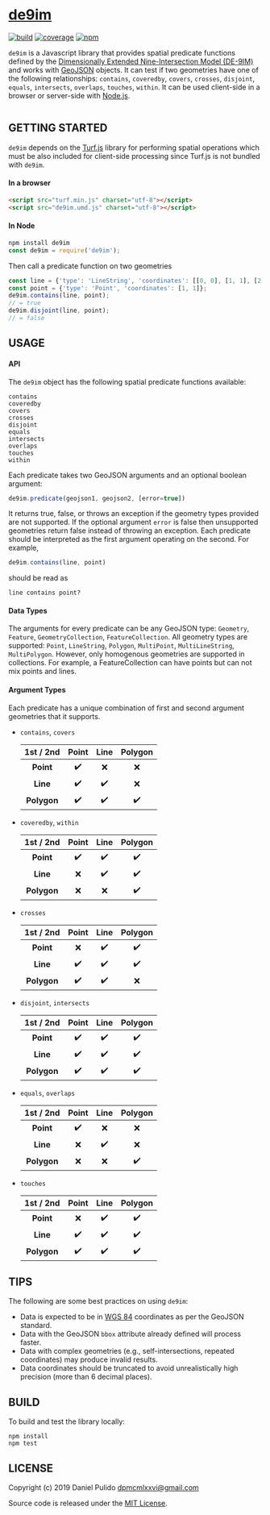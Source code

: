 # [de9im][de9im-site]

[![build](https://travis-ci.org/dpmcmlxxvi/de9im.svg?branch=master)](https://travis-ci.org/dpmcmlxxvi/de9im)
[![coverage](https://img.shields.io/coveralls/dpmcmlxxvi/de9im.svg)](https://coveralls.io/r/dpmcmlxxvi/de9im?branch=master)
[![npm](https://badge.fury.io/js/de9im.svg)](https://badge.fury.io/js/de9im)

`de9im` is a Javascript library that provides spatial predicate
functions defined by the [Dimensionally Extended Nine-Intersection Model
(DE-9IM)][de9im-wiki] and works with [GeoJSON][geojson-site] objects. It can
test if two geometries have one of the following relationships: `contains`,
`coveredby`, `covers`, `crosses`, `disjoint`, `equals`,  `intersects`,
`overlaps`, `touches`, `within`. It can be used client-side in a browser or server-side
with [Node.js][node-site].

<p align="center">
  <a href="https://en.wikipedia.org/wiki/DE-9IM#/media/File:TopologicSpatialRelarions2.png">
    <img alt="" src="https://upload.wikimedia.org/wikipedia/commons/thumb/5/55/TopologicSpatialRelarions2.png/400px-TopologicSpatialRelarions2.png">
  </a>
</p>

## GETTING STARTED

`de9im` depends on the [Turf.js][turf-site] library for performing spatial
operations which must be also included for client-side processing since Turf.js
is not bundled with `de9im`.

#### In a browser

```html
<script src="turf.min.js" charset="utf-8"></script>
<script src="de9im.umd.js" charset="utf-8"></script>
```

#### In Node

```javascript
npm install de9im
const de9im = require('de9im');
```

Then call a predicate function on two geometries

```javascript
const line = {'type': 'LineString', 'coordinates': [[0, 0], [1, 1], [2, 2]]};
const point = {'type': 'Point', 'coordinates': [1, 1]};
de9im.contains(line, point);
// = true
de9im.disjoint(line, point);
// = false
```

## USAGE

#### API

The `de9im` object has the following spatial predicate functions available:

    contains
    coveredby
    covers
    crosses
    disjoint
    equals
    intersects
    overlaps
    touches
    within

Each predicate takes two GeoJSON arguments and an optional boolean argument:

```javascript
de9im.predicate(geojson1, geojson2, [error=true])
```

It returns true, false, or throws an exception if the geometry types provided
are not supported. If the optional argument `error` is false then unsupported
geometries return false instead of throwing an exception. Each predicate should
be interpreted as the first argument operating on the second. For example,

```javascript
de9im.contains(line, point)
```
should be read as

    line contains point?

#### Data Types

The arguments for every predicate can be any GeoJSON type: `Geometry`,
`Feature`, `GeometryCollection`, `FeatureCollection`. All geometry types are
supported: `Point`, `LineString`, `Polygon`, `MultiPoint`, `MultiLineString`,
`MultiPolygon`. However, only homogenous geometries are supported in
collections. For example, a FeatureCollection can have points but can not mix
points and lines.

#### Argument Types

Each predicate has a unique combination of first and second argument geometries
that it supports.

 - `contains`, `covers`

   | 1st / 2nd    | Point              | Line               | Polygon            |
   |:------------:|:------------------:|:------------------:|:------------------:|
   | **Point**    | :heavy_check_mark: | :x:                | :x:                |
   | **Line**     | :heavy_check_mark: | :heavy_check_mark: | :x:                |
   | **Polygon**  | :heavy_check_mark: | :heavy_check_mark: | :heavy_check_mark: |

 - `coveredby`, `within`

   | 1st / 2nd    | Point              | Line               | Polygon            |
   |:------------:|:------------------:|:------------------:|:------------------:|
   | **Point**    | :heavy_check_mark: | :heavy_check_mark: | :heavy_check_mark: |
   | **Line**     | :x:                | :heavy_check_mark: | :heavy_check_mark: |
   | **Polygon**  | :x:                | :x:                | :heavy_check_mark: |

 - `crosses`

   | 1st / 2nd    | Point              | Line               | Polygon            |
   |:------------:|:------------------:|:------------------:|:------------------:|
   | **Point**    | :x:                | :heavy_check_mark: | :heavy_check_mark: |
   | **Line**     | :heavy_check_mark: | :heavy_check_mark: | :heavy_check_mark: |
   | **Polygon**  | :heavy_check_mark: | :heavy_check_mark: | :x:                |

 - `disjoint`, `intersects`

   | 1st / 2nd    | Point              | Line               | Polygon            |
   |:------------:|:------------------:|:------------------:|:------------------:|
   | **Point**    | :heavy_check_mark: | :heavy_check_mark: | :heavy_check_mark: |
   | **Line**     | :heavy_check_mark: | :heavy_check_mark: | :heavy_check_mark: |
   | **Polygon**  | :heavy_check_mark: | :heavy_check_mark: | :heavy_check_mark: |

 - `equals`, `overlaps`

   | 1st / 2nd    | Point              | Line               | Polygon            |
   |:------------:|:------------------:|:------------------:|:------------------:|
   | **Point**    | :heavy_check_mark: | :x:                | :x:                |
   | **Line**     | :x:                | :heavy_check_mark: | :x:                |
   | **Polygon**  | :x:                | :x:                | :heavy_check_mark: |

 - `touches`

   | 1st / 2nd    | Point              | Line               | Polygon            |
   |:------------:|:------------------:|:------------------:|:------------------:|
   | **Point**    | :x:                | :heavy_check_mark: | :heavy_check_mark: |
   | **Line**     | :heavy_check_mark: | :heavy_check_mark: | :heavy_check_mark: |
   | **Polygon**  | :heavy_check_mark: | :heavy_check_mark: | :heavy_check_mark: |

## TIPS

The following are some best practices on using `de9im`:

 - Data is expected to be in [WGS 84][wgs84-wiki] coordinates as per the GeoJSON standard.
 - Data with the GeoJSON `bbox` attribute already defined will process faster.
 - Data with complex geometries (e.g., self-intersections, repeated coordinates)
   may produce invalid results.
 - Data coordinates should be truncated to avoid unrealistically high precision
   (more than 6 decimal places).

## BUILD

To build and test the library locally:

```shell
npm install
npm test
```

## LICENSE

Copyright (c) 2019 Daniel Pulido <dpmcmlxxvi@gmail.com>

Source code is released under the [MIT License](http://opensource.org/licenses/MIT).

[de9im-image]: https://upload.wikimedia.org/wikipedia/commons/thumb/5/55/TopologicSpatialRelarions2.png/400px-TopologicSpatialRelarions2.png
[de9im-site]: https://github.com/dpmcmlxxvi/de9im
[de9im-wiki]: https://en.wikipedia.org/wiki/DE-9IM
[geojson-site]: http://geojson.org/
[node-site]: http://nodejs.org/
[turf-site]: https://turfjs.org
[wgs84-wiki]: https://en.wikipedia.org/wiki/World_Geodetic_System
